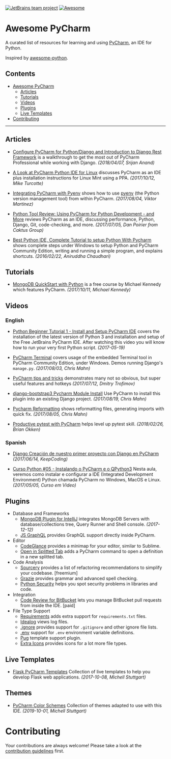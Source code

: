 [![JetBrains team project](http://jb.gg/badges/team.svg)](https://confluence.jetbrains.com/display/ALL/JetBrains+on+GitHub) [![Awesome](https://cdn.rawgit.com/sindresorhus/awesome/d7305f38d29fed78fa85652e3a63e154dd8e8829/media/badge.svg)](https://github.com/sindresorhus/awesome)

# Awesome PyCharm 

A curated list of resources for learning and using 
[PyCharm](https://www.jetbrains.com/pycharm), 
an IDE for Python.

Inspired by [awesome-python](https://github.com/vinta/awesome-python).

## Contents

- [Awesome PyCharm](#awesome-pycharm)
    - [Articles](#articles)
    - [Tutorials](#tutorials)
    - [Videos](#videos)
    - [Plugins](#plugins)
    - [Live Templates](#live-templates)
- [Contributing](#contributing)

- - -

## Articles

* [Configure PyCharm for Python/Django and Introduction to Django Rest Framework](https://medium.com/@srijan.pydev_21998/configure-pycharm-for-python-django-and-introduction-to-django-rest-framework-f9c1a7cb4ba0) 
is a walkthrough to get the most out of PyCharm Professional while working with Django. *(2018/04/07, Srijan Anand)*

* [A Look at PyCharm Python IDE for Linux](https://www.ghacks.net/2017/10/12/pycharm-python-ide-linux/) 
discusses PyCharm as an IDE plus installation instructions for Linux Mint 
using a PPA. *(2017/10/12, Mike Turcotte)*

* [Integrating PyCharm with Pyenv](http://vcrmartinez.com/2017/08/04/integrating-pycharm-with-pyenv/)  shows how to use 
[pyenv](https://github.com/pyenv/pyenv) (the Python version management tool) 
from within PyCharm. *(2017/08/04, Viktor Martinez)*

* [Python Tool Review: Using PyCharm for Python Development - and More](https://www.caktusgroup.com/blog/2017/07/05/python-tool-review-using-pycharm-python-development-and-more/?utm_content=58335036&utm_medium=social&utm_source=twitter) 
reviews PyCharm as an IDE, discussing performance, Python, Django, Git, 
code-checking, and more. *(2017/07/05, Dan Poirier from Caktus Group)*

* [Best Python IDE, Complete Tutorial to setup Python With Pycharm](http://www.csestack.org/best-python-ide-complete-tutorial-to-setup-python-with-pycharm/) shows 
complete steps under Windows to setup Python and PyCharm Community Edition, 
writing and running a simple program, and explains shortcuts.
*(2016/02/22, Aniruddha Chaudhari)*

## Tutorials

* [MongoDB QuickStart with Python](http://freemongodbcourse.com) is a free 
course by Michael Kennedy which features PyCharm. *(2017/10/11, Michael Kennedy)*

## Videos

### English

* [Python Beginner Tutorial 1 - Install and Setup PyCharm IDE](https://youtu.be/0y5XlNeFxNk) 
covers the installation of the latest version of Python 3 and installation 
and setup of the Free JetBrains PyCharm IDE. After watching this video you 
will know how to run your very first Python script. *(2017-05-19)*

* [PyCharm Terminal](https://youtu.be/i1js96Ha_OQ) covers usage of the 
embedded Terminal tool in PyCharm Community Edition, under Windows. Demos 
running Django's `manage.py`. *(2017/08/03, Chris Mahn)*

* [PyCharm tips and tricks](https://youtu.be/SVxuUGjB8YU) demonstrates many not so obvious, but super useful features and hotkeys *(2017/07/12, Dmitry Trofimov)* 

* [django-bootstrap3 Pycharm Module Install](https://youtu.be/5y9Z_BhEr5Q)  Use PyCharm to install this plugin 
 into an existing Django project. *(2017/08/19, Chris Mahn)*


* [Pycharm Reformatting](https://youtu.be/JZ_xuPiK-UA) shows 
reformatting files, generating imports with quick fix. *(2017/08/05, Chris Mahn)*

* [Productive pytest with PyCharm](https://youtu.be/ixqeebhUa-w) helps level up pytest skill. *(2018/02/26, Brian Okken)*

### Spanish

* [Django Creación de nuestro primer proyecto con Django en PyCharm](https://youtu.be/oX0SoU9OHnE) 
*(2017/06/14, KeepCoding)*

* [Curso Python #05 - Instalando o PyCharm e o QPython3](https://youtu.be/ElRd0cbXIv4) 
Nesta aula, veremos como instalar e configurar a IDE (Integrated Development 
Environment) Python chamada PyCharm no Windows, MacOS e 
Linux.  *(2017/05/05, Curso em Video)*


## Plugins

* Database and Frameworks
  * [MongoDB Plugin for IntelliJ](https://plugins.jetbrains.com/plugin/7141-mongo-plugin) 
integrates MongoDB Servers with database/collections tree, Query Runner and 
Shell console. *(2017-12-12)*
  * [JS GraphQL](https://plugins.jetbrains.com/plugin/8097-js-graphql/) provides GraphQL support directly inside PyCharm.
* Editor
  * [CodeGlance](https://plugins.jetbrains.com/plugin/7275-codeglance) provides a minimap for your editor, similar to Sublime.
  * [Open in Splitted Tab](https://plugins.jetbrains.com/plugin/7407-open-in-splitted-tab/) adds a PyCharm command to open a definition in a new splitted tab.
* Code Analysis
  * [Sourcery](https://plugins.jetbrains.com/plugin/12631-sourcery) provides a list of refactoring recommendations to simplify your codebase. [freemium]
  * [Grazie](https://plugins.jetbrains.com/plugin/12175-grazie/) provides grammar and advanced spell checking.
  * [Python Security](https://plugins.jetbrains.com/plugin/13609-python-security/) helps you spot security problems in libraries and code.
* Integration
  * [Code Review for BitBucket](https://plugins.jetbrains.com/plugin/13538-code-review-for-bitbucket/) lets you manage BitBucket pull requests from inside the IDE. [paid]
* File Type Support
  * [Requirements](https://plugins.jetbrains.com/plugin/10837-requirements/) adds extra support for `requirements.txt` files.
  * [Idealog](https://plugins.jetbrains.com/plugin/9746-ideolog/) views log files.
  * [.ignore](https://plugins.jetbrains.com/plugin/7495--ignore/) provides support for `.gitignore` and other ignore file lists.
  * [.env](https://plugins.jetbrains.com/plugin/9525--env-files-support/) support for `.env` environment variable definitions.
  * [Pug](https://plugins.jetbrains.com/plugin/7094-pug-ex-jade-/) template support plugin.
  * [Extra Icons](https://plugins.jetbrains.com/plugin/11058-extra-icons/) provides icons for a lot more file types.

## Live Templates

* [Flask PyCharm Templates](https://github.com/mstuttgart/flask-pycharm-templates)
Collection of live templates to help you develop Flask web applications. *(2017-10-08, Michell Stuttgart)*

## Themes

* [PyCharm Color Schemes](https://github.com/mstuttgart/pycharm-color-scheme)
Collection of themes adapted to use with this IDE. *(2019-10-01, Michell Stuttgart)*

# Contributing

Your contributions are always welcome! Please take a look at the 
[contribution guidelines](https://github.com/JetBrains/awesome-pycharm/blob/master/CONTRIBUTING.md) 
first.
